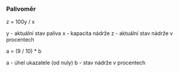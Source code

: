 ### Palivoměr
z = 100y / x

y - aktuální stav paliva
x - kapacita nádrže
z - aktuální stav nádrže v procentech

a = (9 / 10) * b

a - úhel ukazatele (od nuly)
b - stav nádrže v procentech